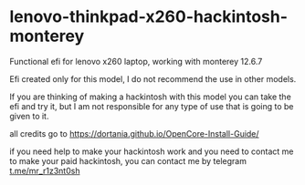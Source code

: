 # lenovo-thinkpad-x260-hackintosh-monterey
Functional efi for lenovo x260 laptop, working with monterey 12.6.7

Efi created only for this model, I do not recommend the use in other models.

If you are thinking of making a hackintosh with this model you can take the efi and try it, but I am not responsible for any type of use that is going to be given to it.


all credits go to https://dortania.github.io/OpenCore-Install-Guide/

if you need help to make your hackintosh work and you need to contact me to make your paid hackintosh, you can contact me by telegram [t.me/mr_r1z3nt0sh](https://t.me/mr_r1z3nt0sh)
